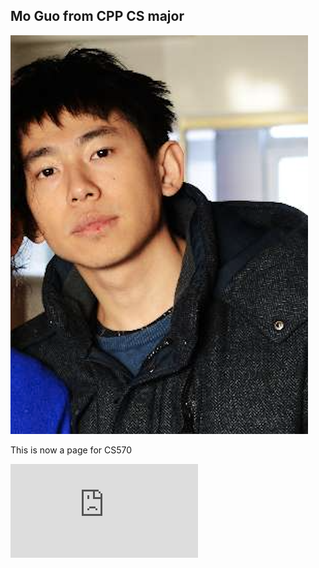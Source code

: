 ## Mo Guo from CPP CS major

![Image](profile.png)

This is now a page for CS570

![Resume](https://nanfier.github.io/Resume.pdf)
